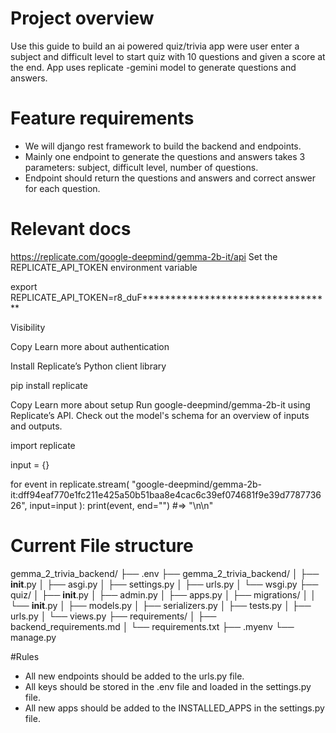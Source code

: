 # Project overview
Use this guide to build an ai powered quiz/trivia app were user enter a subject and difficult level to start quiz with 10 questions and given a score at the end.
App uses replicate -gemini model to generate questions and answers.

# Feature requirements
- We will django rest framework to build the backend and endpoints.
- Mainly one endpoint to generate the questions and answers takes 3 parameters: subject, difficult level, number of questions.
- Endpoint should return the questions and answers and correct answer for each question.


# Relevant docs
https://replicate.com/google-deepmind/gemma-2b-it/api
Set the REPLICATE_API_TOKEN environment variable

export REPLICATE_API_TOKEN=r8_duF**********************************

Visibility

Copy
Learn more about authentication

Install Replicate’s Python client library

pip install replicate

Copy
Learn more about setup
Run google-deepmind/gemma-2b-it using Replicate’s API. Check out the model's schema for an overview of inputs and outputs.

import replicate

input = {}

for event in replicate.stream(
    "google-deepmind/gemma-2b-it:dff94eaf770e1fc211e425a50b51baa8e4cac6c39ef074681f9e39d778773626",
    input=input
):
    print(event, end="")
    #=> "\n\n"



# Current File structure
gemma_2_trivia_backend/
├── .env
├── gemma_2_trivia_backend/
│   ├── __init__.py
│   ├── asgi.py
│   ├── settings.py
│   ├── urls.py
│   └── wsgi.py
├── quiz/
│   ├── __init__.py
│   ├── admin.py
│   ├── apps.py
│   ├── migrations/
│   │   └── __init__.py
│   ├── models.py
│   ├── serializers.py
│   ├── tests.py
│   ├── urls.py
│   └── views.py
├── requirements/
│   ├── backend_requirements.md
│   └── requirements.txt
├── .myenv
└── manage.py

#Rules
- All new endpoints should be added to the urls.py file.
- All keys should be stored in the .env file and loaded in the settings.py file.
- All new apps should be added to the INSTALLED_APPS in the settings.py file.

